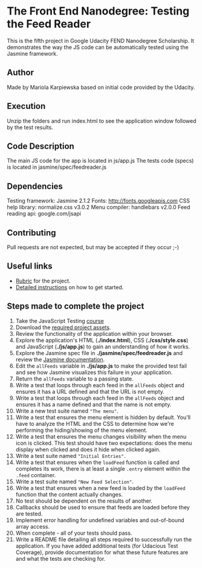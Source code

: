 # The Front End Nanodegree: Testing the Feed Reader
This is the fifth project in Google Udacity FEND Nanodegree Scholarship. It demonstrates the way the JS code can be automatically tested using the Jasmine framework.

## Author
Made by Mariola Karpiewska based on initial code provided by the Udacity.

## Execution
Unzip the folders and run index.html to see the application window followed by the test results.

## Code Description
The main JS code for the app is located in js/app.js
The tests code (specs) is located in jasmine/spec/feedreader.js

## Dependencies
Testing framework: Jasmine 2.1.2
Fonts: http://fonts.googleapis.com
CSS help library: normalize.css v3.0.2
Menu compiler: handlebars v2.0.0
Feed reading api: google.com/jsapi

## Contributing
Pull requests are not expected, but may be accepted if they occur ;-)

## Useful links
- [Rubric](https://review.udacity.com/#!/projects/3442558598/rubric) for the project.
- [Detailed instructions](https://classroom.udacity.com/nanodegrees/nd001/parts/4942f4d7-a48d-4794-9eb0-404b3ed3cfe1/modules/5d74b9ba-b128-456f-8d2d-83aeda84ecc0/lessons/3442558598239847/concepts/34300788080923) on how to get started.

## Steps made to complete the project
1. Take the JavaScript Testing [course](https://www.udacity.com/course/ud549)
2. Download the [required project assets](http://github.com/udacity/frontend-nanodegree-feedreader).
3. Review the functionality of the application within your browser.
4. Explore the application's HTML (**./index.html**), CSS (**./css/style.css**) and JavaScript (**./js/app.js**) to gain an understanding of how it works.
5. Explore the Jasmine spec file in **./jasmine/spec/feedreader.js** and review the [Jasmine documentation](http://jasmine.github.io).
6. Edit the `allFeeds` variable in **./js/app.js** to make the provided test fail and see how Jasmine visualizes this failure in your application.
7. Return the `allFeeds` variable to a passing state.
8. Write a test that loops through each feed in the `allFeeds` object and ensures it has a URL defined and that the URL is not empty.
9. Write a test that loops through each feed in the `allFeeds` object and ensures it has a name defined and that the name is not empty.
10. Write a new test suite named `"The menu"`.
11. Write a test that ensures the menu element is hidden by default. You'll have to analyze the HTML and the CSS to determine how we're performing the hiding/showing of the menu element.
12. Write a test that ensures the menu changes visibility when the menu icon is clicked. This test should have two expectations: does the menu display when clicked and does it hide when clicked again.
13. Write a test suite named `"Initial Entries"`.
14. Write a test that ensures when the `loadFeed` function is called and completes its work, there is at least a single `.entry` element within the `.feed` container.
15. Write a test suite named `"New Feed Selection"`.
16. Write a test that ensures when a new feed is loaded by the `loadFeed` function that the content actually changes.
17. No test should be dependent on the results of another.
18. Callbacks should be used to ensure that feeds are loaded before they are tested.
19. Implement error handling for undefined variables and out-of-bound array access.
20. When complete - all of your tests should pass. 
21. Write a README file detailing all steps required to successfully run the application. If you have added additional tests (for Udacious Test Coverage),  provide documentation for what these future features are and what the tests are checking for.

